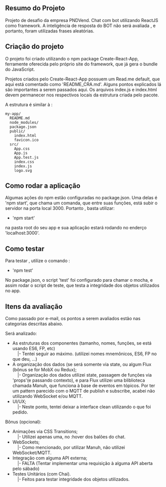 ## Resumo do Projeto

Projeto de desafio da empresa PNDVend. Chat com bot utilizando ReactJS como framework. A inteligência de resposta do BOT não será avaliada , e portanto, foram utilizadas frases aleatórias.

## Criação do projeto

O projeto foi criado utilizando o npm package Create-React-App, ferramente oferecida pelo próprio site do framework, que já gera o bundle do JavaScript.

Projetos criados pelo Create-React-App possuem um Read.me default, que aqui está comentado como 'README_CRA.md'. Alguns pontos explicados lá são importantes a serem passados aqui. Os arquivos index.js e index.html devem permanecer nos respectivos locais da estrutura criada pelo pacote.

A estrutura é similar à :

```
my-app/
  README.md
  node_modules/
  package.json
  public/
    index.html
    favicon.ico
  src/
    App.css
    App.js
    App.test.js
    index.css
    index.js
    logo.svg
```

## Como rodar a aplicação

Algumas ações do npm estão configuradas no package.json. Uma delas é 'npm start', que chama um comanda, que entre suas funções, está subir o servidor na porta local 3000. Portanto , basta utilizar:

* 'npm start'

na pasta root do seu app e sua aplicação estará rodando no enderço 'localhost:3000'.

## Como testar

Para testar , utilize o comando :

* 'npm test'

No package.json, o script 'test' foi configurado para chamar o mocha, e assim rodar o script de teste, que testa a integridade dos objetos utilizados no app.

## Itens da avaliação

Como passado por e-mail, os pontos a serem avaliados estão nas categorias descritas abaixo.

Será analizado:

* As estruturas dos componentes (tamanho, nomes, funções, se está usando ES6, FP, etc)<br />
  &nbsp;&nbsp;&nbsp;&nbsp;|- Tentei seguir ao máximo. (utilizei nomes mnemônicos, ES6, FP no que deu, ...)
* A organização dos dados (se será somente via state, ou algum Flux (bônus se for MobX ou Redux);<br />
  &nbsp;&nbsp;&nbsp;&nbsp;|- Organização dos dados utilizei state, passagem de funções via 'props'(e passando contexto), e para Flux utilizei uma bliblioteca chamada Manuh, que funciona à base de eventos em tópicos. Por ter um pattern parecido com o MQTT de publish e subscribe, acabei não utilizando WebSocket e/ou MQTT.
* UI/UX;<br />
  &nbsp;&nbsp;&nbsp;&nbsp;|- Neste ponto, tentei deixar a interface clean utilizando o que foi pedido.

Bônus (opcional):

* Animações via CSS Transitions;<br />
  &nbsp;&nbsp;&nbsp;&nbsp;|- Utilizei apenas uma, no :hover dos balões do chat.
* WebSockets;<br />
  &nbsp;&nbsp;&nbsp;&nbsp;|- Como mencionado, por utilizar Manuh, não utilizei WebSocket/MQTT.
* Integração com alguma API externa;<br />
  &nbsp;&nbsp;&nbsp;&nbsp;|- FALTA (Tentar implementar uma requisição à alguma API aberta pelo sábado)
* Testes Unitários (com Chai).<br />
  &nbsp;&nbsp;&nbsp;&nbsp;|- Feitos para testar integridade dos objetos utilizados.

